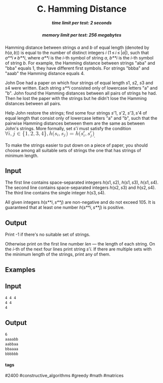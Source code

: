 <h1 style='text-align: center;'> C. Hamming Distance</h1>

<h5 style='text-align: center;'>time limit per test: 2 seconds</h5>
<h5 style='text-align: center;'>memory limit per test: 256 megabytes</h5>

Hamming distance between strings *a* and *b* of equal length (denoted by *h*(*a*, *b*)) is equal to the number of distinct integers *i* (1 ≤ *i* ≤ |*a*|), such that *a**i* ≠ *b**i*, where *a**i* is the *i*-th symbol of string *a*, *b**i* is the *i*-th symbol of string *b*. For example, the Hamming distance between strings "aba" and "bba" equals 1, they have different first symbols. For strings "bbba" and "aaab" the Hamming distance equals 4.

John Doe had a paper on which four strings of equal length *s*1, *s*2, *s*3 and *s*4 were written. Each string *s**i* consisted only of lowercase letters "a" and "b". John found the Hamming distances between all pairs of strings he had. Then he lost the paper with the strings but he didn't lose the Hamming distances between all pairs.

Help John restore the strings; find some four strings *s*'1, *s*'2, *s*'3, *s*'4 of equal length that consist only of lowercase letters "a" and "b", such that the pairwise Hamming distances between them are the same as between John's strings. More formally, set *s*'*i* must satisfy the condition ![](images/c4229770f30b6c0798b505843e2db014514a7205.png). 

To make the strings easier to put down on a piece of paper, you should choose among all suitable sets of strings the one that has strings of minimum length. 

## Input

The first line contains space-separated integers *h*(*s*1, *s*2), *h*(*s*1, *s*3), *h*(*s*1, *s*4). The second line contains space-separated integers *h*(*s*2, *s*3) and *h*(*s*2, *s*4). The third line contains the single integer *h*(*s*3, *s*4).

All given integers *h*(*s**i*, *s**j*) are non-negative and do not exceed 105. It is guaranteed that at least one number *h*(*s**i*, *s**j*) is positive.

## Output

Print -1 if there's no suitable set of strings.

Otherwise print on the first line number *len* — the length of each string. On the *i*-th of the next four lines print string *s*'*i*. If there are multiple sets with the minimum length of the strings, print any of them. 

## Examples

## Input


```
4 4 4  
4 4  
4  

```
## Output


```
6  
aaaabb  
aabbaa  
bbaaaa  
bbbbbb  

```


#### tags 

#2400 #constructive_algorithms #greedy #math #matrices 